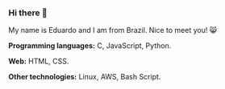 ### Hi there 👋

My name is Eduardo and I am from Brazil. Nice to meet you! 😸

**Programming languages:** C, JavaScript, Python. 

**Web:** HTML, CSS. 

**Other technologies:** Linux, AWS, Bash Script. 

